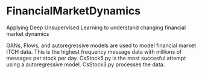 # FinancialMarketDynamics
Applying Deep Unsupervised Learning to understand changing financial market dynamics

GANs, Flows, and autoregressive models are used to model financial market ITCH data. 
This is the highest frequency message data with millions of messages per stock per day.
CsStock5.py is the most succesful attempt using a autoregressive model. 
CsStock3.py processes the data. 



